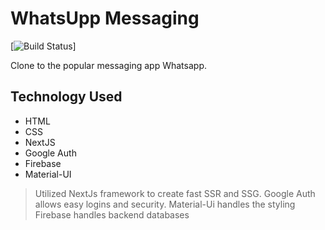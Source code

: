 # WhatsUpp Messaging

[![Build Status](https://travis-ci.org/joemccann/dillinger.svg?branch=master)]

Clone to the popular messaging app Whatsapp.

## Technology Used

- HTML
- CSS
- NextJS
- Google Auth
- Firebase
- Material-UI

> Utilized NextJs framework to create fast SSR and SSG.
> Google Auth allows easy logins and security.
> Material-Ui handles the styling
> Firebase handles backend databases
